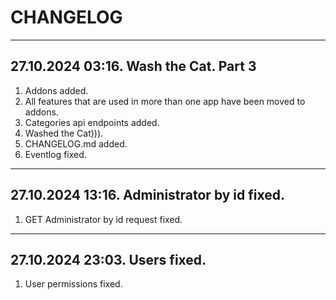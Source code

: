 # CHANGELOG

---

## 27.10.2024 03:16. Wash the Cat. Part 3

1. Addons added.
2. All features that are used in more than one app have been moved to addons.
3. Categories api endpoints added.
4. Washed the Cat))).
5. CHANGELOG.md added.
6. Eventlog fixed.

---

## 27.10.2024 13:16. Administrator by id fixed.
1. GET Administrator by id request fixed.

---

## 27.10.2024 23:03. Users fixed.
1. User permissions fixed.